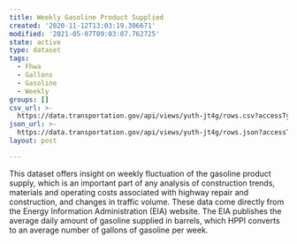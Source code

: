 ```yaml
---
title: Weekly Gasoline Product Supplied
created: '2020-11-12T13:03:19.306671'
modified: '2021-05-07T09:03:07.762725'
state: active
type: dataset
tags:
  - Fhwa
  - Gallons
  - Gasoline
  - Weekly
groups: []
csv_url: >-
  https://data.transportation.gov/api/views/yuth-jt4g/rows.csv?accessType=DOWNLOAD
json_url: >-
  https://data.transportation.gov/api/views/yuth-jt4g/rows.json?accessType=DOWNLOAD
layout: post

---
```

This dataset offers insight on weekly fluctuation of the gasoline product supply, which is an important part of any analysis of construction trends, materials and operating costs associated with highway repair and construction, and changes in traffic volume. These data come directly from the Energy Information Administration (EIA) website. The EIA publishes the average daily amount of gasoline supplied in barrels, which HPPI converts to an average number of gallons of gasoline per week.
